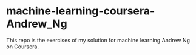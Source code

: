 # machine-learning-coursera-Andrew_Ng
This repo is the exercises of my solution for machine learning Andrew Ng on Coursera.
